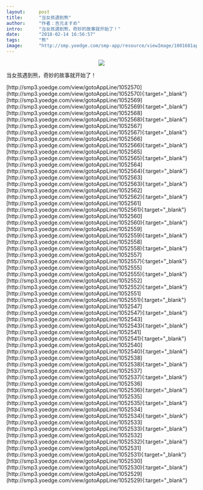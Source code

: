 ```yaml
---
layout:     post
title:      "当女孩遇到熊"
author:     "作者：吉元ますめ"
intro:      "当女孩遇到熊，奇妙的故事就开始了！"
date:       "2018-02-14 16:56:57"
tags:       "熊"
image:      "http://smp.yoedge.com/smp-app/resource/viewImage/1001681appline.png"
---
```

<div style="text-align: center">
<p><img src="http://smp.yoedge.com/smp-app/resource/viewImage/1001681appline.png"/></p>
</div>
<p class="post-meta">
<span>当女孩遇到熊，奇妙的故事就开始了！</span>
</p>
[http://smp3.yoedge.com/view/gotoAppLine/1052570](http://smp3.yoedge.com/view/gotoAppLine/1052570){:target="_blank"}
[http://smp3.yoedge.com/view/gotoAppLine/1052569](http://smp3.yoedge.com/view/gotoAppLine/1052569){:target="_blank"}
[http://smp3.yoedge.com/view/gotoAppLine/1052568](http://smp3.yoedge.com/view/gotoAppLine/1052568){:target="_blank"}
[http://smp3.yoedge.com/view/gotoAppLine/1052567](http://smp3.yoedge.com/view/gotoAppLine/1052567){:target="_blank"}
[http://smp3.yoedge.com/view/gotoAppLine/1052566](http://smp3.yoedge.com/view/gotoAppLine/1052566){:target="_blank"}
[http://smp3.yoedge.com/view/gotoAppLine/1052565](http://smp3.yoedge.com/view/gotoAppLine/1052565){:target="_blank"}
[http://smp3.yoedge.com/view/gotoAppLine/1052564](http://smp3.yoedge.com/view/gotoAppLine/1052564){:target="_blank"}
[http://smp3.yoedge.com/view/gotoAppLine/1052563](http://smp3.yoedge.com/view/gotoAppLine/1052563){:target="_blank"}
[http://smp3.yoedge.com/view/gotoAppLine/1052562](http://smp3.yoedge.com/view/gotoAppLine/1052562){:target="_blank"}
[http://smp3.yoedge.com/view/gotoAppLine/1052561](http://smp3.yoedge.com/view/gotoAppLine/1052561){:target="_blank"}
[http://smp3.yoedge.com/view/gotoAppLine/1052560](http://smp3.yoedge.com/view/gotoAppLine/1052560){:target="_blank"}
[http://smp3.yoedge.com/view/gotoAppLine/1052559](http://smp3.yoedge.com/view/gotoAppLine/1052559){:target="_blank"}
[http://smp3.yoedge.com/view/gotoAppLine/1052558](http://smp3.yoedge.com/view/gotoAppLine/1052558){:target="_blank"}
[http://smp3.yoedge.com/view/gotoAppLine/1052557](http://smp3.yoedge.com/view/gotoAppLine/1052557){:target="_blank"}
[http://smp3.yoedge.com/view/gotoAppLine/1052555](http://smp3.yoedge.com/view/gotoAppLine/1052555){:target="_blank"}
[http://smp3.yoedge.com/view/gotoAppLine/1052552](http://smp3.yoedge.com/view/gotoAppLine/1052552){:target="_blank"}
[http://smp3.yoedge.com/view/gotoAppLine/1052551](http://smp3.yoedge.com/view/gotoAppLine/1052551){:target="_blank"}
[http://smp3.yoedge.com/view/gotoAppLine/1052547](http://smp3.yoedge.com/view/gotoAppLine/1052547){:target="_blank"}
[http://smp3.yoedge.com/view/gotoAppLine/1052543](http://smp3.yoedge.com/view/gotoAppLine/1052543){:target="_blank"}
[http://smp3.yoedge.com/view/gotoAppLine/1052541](http://smp3.yoedge.com/view/gotoAppLine/1052541){:target="_blank"}
[http://smp3.yoedge.com/view/gotoAppLine/1052540](http://smp3.yoedge.com/view/gotoAppLine/1052540){:target="_blank"}
[http://smp3.yoedge.com/view/gotoAppLine/1052538](http://smp3.yoedge.com/view/gotoAppLine/1052538){:target="_blank"}
[http://smp3.yoedge.com/view/gotoAppLine/1052537](http://smp3.yoedge.com/view/gotoAppLine/1052537){:target="_blank"}
[http://smp3.yoedge.com/view/gotoAppLine/1052536](http://smp3.yoedge.com/view/gotoAppLine/1052536){:target="_blank"}
[http://smp3.yoedge.com/view/gotoAppLine/1052535](http://smp3.yoedge.com/view/gotoAppLine/1052535){:target="_blank"}
[http://smp3.yoedge.com/view/gotoAppLine/1052534](http://smp3.yoedge.com/view/gotoAppLine/1052534){:target="_blank"}
[http://smp3.yoedge.com/view/gotoAppLine/1052533](http://smp3.yoedge.com/view/gotoAppLine/1052533){:target="_blank"}
[http://smp3.yoedge.com/view/gotoAppLine/1052532](http://smp3.yoedge.com/view/gotoAppLine/1052532){:target="_blank"}
[http://smp3.yoedge.com/view/gotoAppLine/1052531](http://smp3.yoedge.com/view/gotoAppLine/1052531){:target="_blank"}
[http://smp3.yoedge.com/view/gotoAppLine/1052530](http://smp3.yoedge.com/view/gotoAppLine/1052530){:target="_blank"}
[http://smp3.yoedge.com/view/gotoAppLine/1052529](http://smp3.yoedge.com/view/gotoAppLine/1052529){:target="_blank"}


